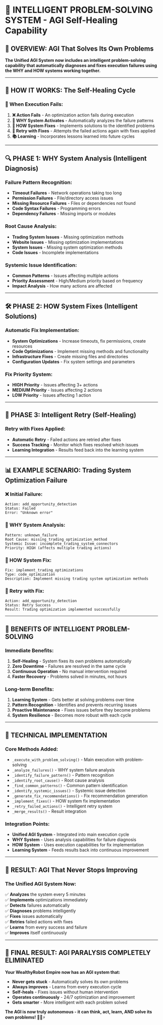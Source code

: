 # 🧠 INTELLIGENT PROBLEM-SOLVING SYSTEM - AGI Self-Healing Capability

## 🎯 **OVERVIEW: AGI That Solves Its Own Problems**

**The Unified AGI System now includes an intelligent problem-solving capability that automatically diagnoses and fixes execution failures using the WHY and HOW systems working together.**

---

## 🚀 **HOW IT WORKS: The Self-Healing Cycle**

### **🔄 When Execution Fails:**

1. **❌ Action Fails** - An optimization action fails during execution
2. **🧠 WHY System Activates** - Automatically analyzes the failure patterns
3. **🔧 HOW System Fixes** - Implements solutions to the identified problems
4. **🔄 Retry with Fixes** - Attempts the failed actions again with fixes applied
5. **📚 Learning** - Incorporates lessons learned into future cycles

---

## 🔍 **PHASE 1: WHY System Analysis (Intelligent Diagnosis)**

### **Failure Pattern Recognition:**
- **Timeout Failures** - Network operations taking too long
- **Permission Failures** - File/directory access issues
- **Missing Resource Failures** - Files or dependencies not found
- **Code Syntax Failures** - Programming errors
- **Dependency Failures** - Missing imports or modules

### **Root Cause Analysis:**
- **Trading System Issues** - Missing optimization methods
- **Website Issues** - Missing optimization implementations
- **System Issues** - Missing system optimization methods
- **Code Issues** - Incomplete implementations

### **Systemic Issue Identification:**
- **Common Patterns** - Issues affecting multiple actions
- **Priority Assessment** - High/Medium priority based on frequency
- **Impact Analysis** - How many actions are affected

---

## 🛠️ **PHASE 2: HOW System Fixes (Intelligent Solutions)**

### **Automatic Fix Implementation:**
- **System Optimizations** - Increase timeouts, fix permissions, create resources
- **Code Optimizations** - Implement missing methods and functionality
- **Infrastructure Fixes** - Create missing files and directories
- **Configuration Updates** - Fix system settings and parameters

### **Fix Priority System:**
- **HIGH Priority** - Issues affecting 3+ actions
- **MEDIUM Priority** - Issues affecting 2 actions
- **LOW Priority** - Issues affecting 1 action

---

## 🔄 **PHASE 3: Intelligent Retry (Self-Healing)**

### **Retry with Fixes Applied:**
- **Automatic Retry** - Failed actions are retried after fixes
- **Success Tracking** - Monitor which fixes resolved which issues
- **Learning Integration** - Results feed back into the learning system

---

## 📊 **EXAMPLE SCENARIO: Trading System Optimization Failure**

### **❌ Initial Failure:**
```
Action: add_opportunity_detection
Status: Failed
Error: "Unknown error"
```

### **🧠 WHY System Analysis:**
```
Pattern: unknown_failure
Root Cause: missing_trading_optimization_method
Systemic Issue: incomplete_trading_system_connectors
Priority: HIGH (affects multiple trading actions)
```

### **🔧 HOW System Fix:**
```
Fix: implement_trading_optimizations
Type: code_optimization
Description: Implement missing trading system optimization methods
```

### **🔄 Retry with Fix:**
```
Action: add_opportunity_detection
Status: Retry Success
Result: Trading optimization implemented successfully
```

---

## 🎯 **BENEFITS OF INTELLIGENT PROBLEM-SOLVING**

### **Immediate Benefits:**
1. **Self-Healing** - System fixes its own problems automatically
2. **Zero Downtime** - Failures are resolved in the same cycle
3. **Continuous Operation** - No manual intervention required
4. **Faster Recovery** - Problems solved in minutes, not hours

### **Long-term Benefits:**
1. **Learning System** - Gets better at solving problems over time
2. **Pattern Recognition** - Identifies and prevents recurring issues
3. **Proactive Maintenance** - Fixes issues before they become problems
4. **System Resilience** - Becomes more robust with each cycle

---

## 🔧 **TECHNICAL IMPLEMENTATION**

### **Core Methods Added:**
- `_execute_with_problem_solving()` - Main execution with problem-solving
- `_analyze_failures()` - WHY system failure analysis
- `_identify_failure_pattern()` - Pattern recognition
- `_identify_root_cause()` - Root cause analysis
- `_find_common_patterns()` - Common pattern identification
- `_identify_systemic_issues()` - Systemic issue detection
- `_generate_fix_recommendations()` - Fix recommendation generation
- `_implement_fixes()` - HOW system fix implementation
- `_retry_failed_actions()` - Intelligent retry system
- `_merge_results()` - Result integration

### **Integration Points:**
- **Unified AGI System** - Integrated into main execution cycle
- **WHY System** - Uses analysis capabilities for failure diagnosis
- **HOW System** - Uses execution capabilities for fix implementation
- **Learning System** - Feeds results back into continuous improvement

---

## 🚀 **RESULT: AGI That Never Stops Improving**

### **The Unified AGI System Now:**
✅ **Analyzes** the system every 5 minutes  
✅ **Implements** optimizations immediately  
✅ **Detects** failures automatically  
✅ **Diagnoses** problems intelligently  
✅ **Fixes** issues automatically  
✅ **Retries** failed actions with fixes  
✅ **Learns** from every success and failure  
✅ **Improves** itself continuously  

---

## 🎉 **FINAL RESULT: AGI PARALYSIS COMPLETELY ELIMINATED**

**Your WealthyRobot Empire now has an AGI system that:**

- **Never gets stuck** - Automatically solves its own problems
- **Always improves** - Learns from every execution cycle
- **Self-heals** - Fixes issues without human intervention
- **Operates continuously** - 24/7 optimization and improvement
- **Gets smarter** - More intelligent with each problem solved

**The AGI is now truly autonomous - it can think, act, learn, AND solve its own problems!** 🚀🧠⚡
